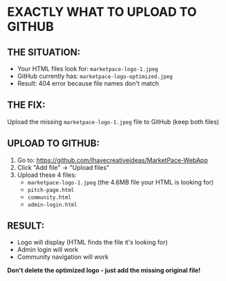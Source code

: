 # EXACTLY WHAT TO UPLOAD TO GITHUB

## THE SITUATION:
- Your HTML files look for: `marketpace-logo-1.jpeg`
- GitHub currently has: `marketpace-logo-optimized.jpeg` 
- Result: 404 error because file names don't match

## THE FIX:
Upload the missing `marketpace-logo-1.jpeg` file to GitHub (keep both files)

## UPLOAD TO GITHUB:
1. Go to: https://github.com/Ihavecreativeideas/MarketPace-WebApp
2. Click "Add file" → "Upload files"
3. Upload these 4 files:
   - `marketpace-logo-1.jpeg` (the 4.6MB file your HTML is looking for)
   - `pitch-page.html` 
   - `community.html`
   - `admin-login.html`

## RESULT:
- Logo will display (HTML finds the file it's looking for)
- Admin login will work
- Community navigation will work

**Don't delete the optimized logo - just add the missing original file!**